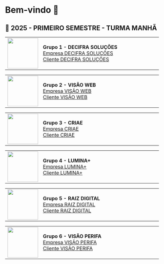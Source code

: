 
# Bem-vindo 👋

## 🔹 2025 - PRIMEIRO SEMESTRE - TURMA MANHÃ

<!-- 🔹 2025 - PRIMEIRO SEMESTRE - TURMA TARDE-->

<table width="100%">
  <tr>
    <td width="120"><img src="LOGOS/decifra.png" width="100"/></td>
    <td style="min-width:400px;"><strong>Grupo 1 - DECIFRA SOLUÇÕES</strong><br>
      <a href="https://anads2.github.io/decifrasolucoes/tcc.html">Empresa DECIFRA SOLUÇÕES</a><br>
      <a href="https://anads2.github.io/sestudio/sobre.html">Cliente DECIFRA SOLUÇÕES</a>
    </td>
  </tr>
</table>

<table width="100%">
  <tr>
    <td width="120"><img src="LOGOS/visaoweb.png" width="100"/></td>
    <td style="min-width:400px;"><strong>Grupo 2 - VISÃO WEB</strong><br>
      <a href="https://danielsantos011.github.io/visaoweb.site/">Empresa VISÃO WEB</a><br>
      <a href="https://kauan9087.github.io/kauan/">Cliente VISÃO WEB</a>
    </td>
  </tr>
</table>

<table width="100%">
  <tr>
    <td width="120"><img src="LOGOS/criae.png" width="100"/></td>
    <td style="min-width:400px;"><strong>Grupo 3 - CRIAE</strong><br>
      <a href="https://agenciacriae.github.io/agcria-/">Empresa CRIAE</a><br>
      <a href="https://pet-chico.github.io/PetChico_/index.html">Cliente CRIAE</a>
    </td>
  </tr>
</table>

<table width="100%">
  <tr>
    <td width="120"><img src="LOGOS/lumina.png" width="100"/></td>
    <td style="min-width:400px;"><strong>Grupo 4 - LUMINA+</strong><br>
      <a href="https://gitdoguxta.github.io/Tcc/">Empresa LUMINA+</a><br>
      <a href="https://salao11.github.io/salao11/">Cliente LUMINA+</a>
    </td>
  </tr>
</table>

<table width="100%">
  <tr>
    <td width="120"><img src="LOGOS/raizdigital.png" width="100"/></td>
    <td style="min-width:400px;"><strong>Grupo 5 - RAIZ DIGITAL</strong><br>
      <a href="https://idkwhoistiffany.github.io/TCC/">Empresa RAIZ DIGITAL</a><br>
      <a href="https://idkwhoistiffany.github.io/Evoliu-Shan/">Cliente RAIZ DIGITAL</a>
    </td>
  </tr>
</table>

<table width="100%">
  <tr>
    <td width="120"><img src="LOGOS/visaoperifa.png" width="100"/></td>
    <td style="min-width:400px;"><strong>Grupo 6 - VISÃO PERIFA</strong><br>
      <a href="https://visaoperifa.site/">Empresa VISÃO PERIFA</a><br>
      <a href="https://studiopilateskellen.site/">Cliente VISÃO PERIFA</a>
    </td>
  </tr>
</table>

